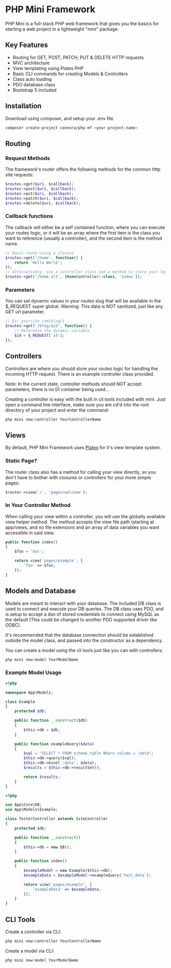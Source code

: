 # PHP Mini Framework
PHP Mini is a full-stack PHP web framework that gives you the basics for starting a web project in a lightweight "mini" package.

## Key Features
- Routing for GET, POST, PATCH, PUT & DELETE HTTP requests
- MVC architecture
- View templating using Plates PHP
- Basic CLI commands for creating Models & Controllers
- Class auto loading
- PDO database class
- Bootstrap 5 included

## Installation
Download using composer, and setup your .env file.
``` bash command-line
composer create-project connora/php-mf <your-project-name>
```

## Routing
### Request Methods
The framework's router offers the following methods for the common http site requests:
``` php
$routes->get($uri, $callback);
$routes->post($uri, $callback);
$routes->put($uri, $callback);
$routes->patch($uri, $callback);
$routes->delete($uri, $callback);
```
### Callback functions
The callback will either be a self contained function, where you can execute your routes logic, or it will be an array where the first item is the class you want to reference (usually a controller), and the second item is the method name.
``` php
// Basic route using a closure
$routes->get('/home', function() {
    return 'Hello World';
});
// Alternatively, use a controller class and a method to store your logic in
$routes->get('/home-alt', [HomeController::class, 'index']);
```
### Parameters
You can set dynamic values in your routes slug that will be available in the $_REQUEST super global. Warning: This data is NOT sanitized, just like any GET url parameter.
``` php
// Ex: yoursite.com/blog/1
$routes->get('/blog/$id', function() {
    // Reference the dynamic variable
    $id = $_REQUEST['id'];
});
```

## Controllers
Controllers are where you should store your routes logic for handling the incoming HTTP request. There is an example controller class provided.

Note: In the current state, controller methods should NOT accept parameters, there is no DI container being used...

Creating a controller is easy with the built in cli tools included with mini. Just open a command line interface, make sure you are cd'd into the root directory of your project and enter the command:
``` bash command-line
php mini new:controller YourControllerName
```

## Views
By default, PHP Mini Framework uses [Plates](https://platesphp.com/) for it's view template system.
### Static Page?
The router class also has a method for calling your view directly, so you don't have to bother with closures or controllers for your more simple pages:
``` php
$router->view('/', 'pages/welcome');
```
### In Your Controller Method
When calling your view within a controller, you will use the globally available view helper method. The method accepts the view file path (starting at app/views, and no file extension) and an array of data variables you want accessible in said view.
``` php
public function index()
{
    $foo = 'bar';

    return view('pages/example', [
        'foo' => $foo,
    ]);
}
```

## Models and Database
Models are meant to interact with your database. The included DB class is used to connect and execute your DB queries. The DB class uses PDO, and is setup to accept a dsn of stored credentials to connect using MySQL as the default (This could be changed to another PDO supported driver like ODBC).

It's recommended that the database connection should be established outside the model class, and passed into the constructor as a dependency.

You can create a model using the cli tools just like you can with controllers:
``` bash command-line
php mini new:model YourModelName
```
### Example Model Usage
``` php
<?php

namespace App\Models;

class Example
{
    protected $db;

    public function __construct($db)
    {
        $this->db = $db;
    }

    public function exampleQuery($data)
    {
        $sql = "SELECT * FROM schema.table Where column = :data";
        $this->db->query($sql);
        $this->db->bind(':data', $data);
        $results = $this->db->resultSet();

        return $results;
    }
}

```
``` php
<?php

use App\Core\DB;
use App\Models\Example;

class TesterController extends SiteController
{
    protected $db;

    public function __construct()
    {
        $this->db = new DB();
    }

    public function index()
    {
        $exampleModel = new Example($this->db);
        $exampleData = $exampleModel->exampleQuery('test_data');

        return view('pages/example', [
            'exampleData' => $exampleData,
        ]);
    }
}
```

## CLI Tools

Create a controller via CLI:
``` bash command-line
php mini new:controller YourControllerName
```

Create a model via CLI:
``` bash command-line
php mini new:model YourModelName
```